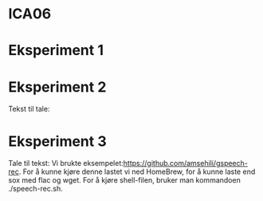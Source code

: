 # ICA06

# Eksperiment 1

# Eksperiment 2
Tekst til tale:

# Eksperiment 3
Tale til tekst:
Vi brukte eksempelet:https://github.com/amsehili/gspeech-rec. 
For å kunne kjøre denne lastet vi ned HomeBrew, for å kunne laste end sox med flac og wget. For å kjøre shell-filen, bruker man kommandoen ./speech-rec.sh.

